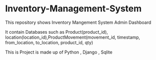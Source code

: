 
# Inventory-Management-System

This repository shows Inventory Mangement System Admin Dashboard 

It contain Databases such as Product(product_id), location(location_id),ProductMovement(movement_id, timestamp, from_location, to_location, product_id, qty)

This is Project is made up of Python , Django , Sqlite
